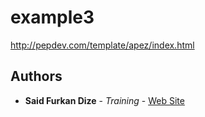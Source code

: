 # example3
http://pepdev.com/template/apez/index.html

## Authors
* **Said Furkan Dize** - *Training* - [Web Site](dizefurkan.site)
